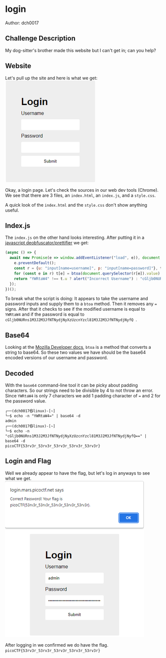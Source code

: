 # login
Author: dch0017

## Challenge Description
My dog-sitter's brother made this website but I can't get in; can you help?

## Website
Let's pull up the site and here is what we get:</br>
![website](./website.png)
</br>

Okay, a login page. Let's check the sources in our web dev tools (Chrome). We see that there are 3 files, an ```index.html```, an ```index.js```, and a ```style.css```.

A quick look of the ```index.html``` and the ```style.css``` don't show anything useful.

## Index.js

The ```index.js``` on the other hand looks interesting. After putting it in a [javascript deobfuscator/prettifier](https://deobfuscate.io/) we get:

```js
(async () => {
  await new Promise(e => window.addEventListener("load", e)), document.querySelector("form").addEventListener("submit", e => {
    e.preventDefault();
    const r = {u: "input[name=username]", p: "input[name=password]"}, t = {};
    for (const e in r) t[e] = btoa(document.querySelector(r[e]).value).replace(/=/g, "");
    return "YWRtaW4" !== t.u ? alert("Incorrect Username") : "cGljb0NURns1M3J2M3JfNTNydjNyXzUzcnYzcl81M3J2M3JfNTNydjNyfQ" !== t.p ? alert("Incorrect Password") : void alert(`Correct Password! Your flag is ${atob(t.p)}.`);
  });
})();

```

To break what the script is doing: It appears to take the username and password inputs and supply them to a ```btoa``` method. Then it removes any ```=``` signs. After that it checks to see if the modified username is equal to ```YWRtaW4``` and if the password is equal to ```cGljb0NURns1M3J2M3JfNTNydjNyXzUzcnYzcl81M3J2M3JfNTNydjNyfQ ```. </br>

## Base64
Looking at the [Mozilla Developer docs](https://developer.mozilla.org/en-US/docs/Web/API/btoa), ```btoa``` is a method that converts a string to base64. So these two values we have should be the base64 encoded versions of our username and password.

## Decoded
With the ```base64``` command-line tool it can be picky about padding characters. So our strings need to be divisible by 4 to not throw an error. Since ```YWRtaW4``` is only 7 characters we add 1 padding character of ```=``` and 2 for the password value.

```console
┌──(dch0017㉿linux)-[~]
└─$ echo -n "YWRtaW4=" | base64 -d
admin
┌──(dch0017㉿linux)-[~]
└─$ echo -n "cGljb0NURns1M3J2M3JfNTNydjNyXzUzcnYzcl81M3J2M3JfNTNydjNyfQ==" | base64 -d
picoCTF{53rv3r_53rv3r_53rv3r_53rv3r_53rv3r}

```

## Login and Flag
Well we already appear to have the flag, but let's log in anyways to see what we get.</br>
![flag](./login.png)
</br>

After logging in we confirmed we do have the flag.
```picoCTF{53rv3r_53rv3r_53rv3r_53rv3r_53rv3r} ```